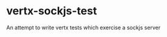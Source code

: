 vertx-sockjs-test
=================

An attempt to write vertx tests which exercise a sockjs server
